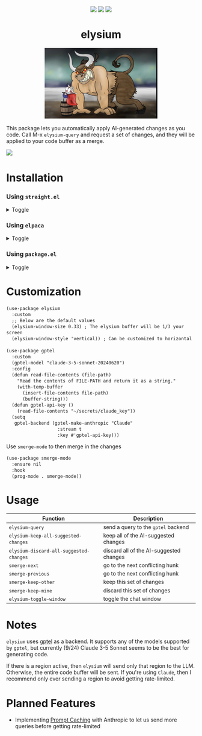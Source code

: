 <div align="center">
  <img src="https://img.shields.io/badge/license-GPL_3-green.svg" />
  <img src="https://img.shields.io/badge/Supports-Emacs_27.1–29.4-blueviolet.svg?style`flat-square&logo`GNU%20Emacs&logoColor`white" />
  <img src="https://github.com/lanceberge/elysium/actions/workflows/ci.yml/badge.svg" />

# elysium

</div>

<p align="center"><img src="image/minotaur.png" width=300px /></p>

  This package lets you automatically apply AI-generated changes as you code. Call M-x `elysium-query`
  and request a set of changes, and they will be applied to your code buffer as a merge.

![]('image/demo.gif')

# Installation

### Using `straight.el`

<details><summary>Toggle</summary>

```emacs-lisp
(use-package elysium
  :straight
  (:host github :repo "lanceberge/elysium" :branch "main" :files ("*.el")
  ...)
```

</details>

### Using `elpaca`

<details><summary>Toggle</summary>

```emacs-lisp
(use-package elysium
  :ensure (:host github :repo "lanceberge/elysium")
  ...)
```

</details>

### Using `package.el`

<details><summary>Toggle</summary>

```emacs-lisp
(use-package elysium
  :vc (:fetcher github :repo lanceberge/elysium)
  ...)
```

</details>

# Customization

```emacs-lisp
(use-package elysium
  :custom
  ;; Below are the default values
  (elysium-window-size 0.33) ; The elysium buffer will be 1/3 your screen
  (elysium-window-style 'vertical)) ; Can be customized to horizontal

(use-package gptel
  :custom
  (gptel-model "claude-3-5-sonnet-20240620")
  :config
  (defun read-file-contents (file-path)
    "Read the contents of FILE-PATH and return it as a string."
    (with-temp-buffer
      (insert-file-contents file-path)
      (buffer-string)))
  (defun gptel-api-key ()
    (read-file-contents "~/secrets/claude_key"))
  (setq
   gptel-backend (gptel-make-anthropic "Claude"
                   :stream t
                   :key #'gptel-api-key)))
```

Use `smerge-mode` to then merge in the changes

```emacs-lisp
(use-package smerge-mode
  :ensure nil
  :hook
  (prog-mode . smerge-mode))
```

# Usage

| Function                                | Description                             |
| --------------------------------------- | --------------------------------------- |
| `elysium-query`                         | send a query to the `gptel` backend     |
| `elysium-keep-all-suggested-changes`    | keep all of the AI-suggested changes    |
| `elysium-discard-all-suggested-changes` | discard all of the AI-suggested changes |
| `smerge-next`                           | go to the next conflicting hunk         |
| `smerge-previous`                       | go to the next conflicting hunk         |
| `smerge-keep-other`                     | keep this set of changes                |
| `smerge-keep-mine`                      | discard this set of changes             |
| `elysium-toggle-window`                 | toggle the chat window                  |

# Notes

  `elysium` uses [gptel](https://github.com/karthink/gptel) as a backend. It supports any of the models supported by `gptel`, but currently (9/24)
  Claude 3-5 Sonnet seems to be the best for generating code.

  If there is a region active, then `elysium` will send only that region to the LLM. Otherwise, the entire code buffer will be sent. If you're using `Claude`, then I recommend only ever sending a region to avoid getting rate-limited.

# Planned Features

- Implementing [Prompt Caching](https://docs.anthropic.com/en/docs/build-with-claude/prompt-caching) with Anthropic to let us send more queries before getting rate-limited
